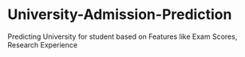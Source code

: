 # University-Admission-Prediction
Predicting University for student based on Features like Exam Scores, Research Experience
